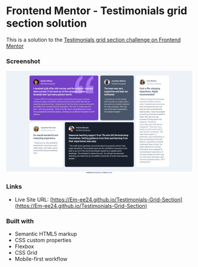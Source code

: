 # Frontend Mentor - Testimonials grid section solution

This is a solution to the [Testimonials grid section challenge on Frontend Mentor](https://www.frontendmentor.io/challenges/testimonials-grid-section-Nnw6J7Un7)

### Screenshot

![](./screenshot.png)

### Links

- Live Site URL: [https://Em-ee24.github.io/Testimonials-Grid-Section](https://Em-ee24.github.io/Testimonials-Grid-Section)

### Built with

- Semantic HTML5 markup
- CSS custom properties
- Flexbox
- CSS Grid
- Mobile-first workflow
